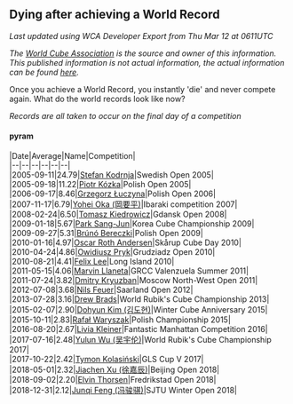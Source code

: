## Dying after achieving a World Record 

*Last updated using WCA Developer Export from Thu Mar 12 at 0611UTC*

*The [World Cube Association](https://www.worldcubeassociation.org) is the source and owner of this information. This published information is not actual information, the actual information can be found [here](https://www.worldcubeassociation.org/results).*

Once you achieve a World Record, you instantly 'die' and never compete again. What do the world records look like now?

*Records are all taken to occur on the final day of a competition*

#### pyram

|Date|Average|Name|Competition|  
|--|--|--|--|--|--|  
|2005-09-11|24.79|[Stefan Kodrnja](https://www.worldcubeassociation.org/persons/2004KODR01)|Swedish Open 2005|  
|2005-09-18|11.22|[Piotr Kózka](https://www.worldcubeassociation.org/persons/2005KOZK01)|Polish Open 2005|  
|2006-09-17|8.46|[Grzegorz Łuczyna](https://www.worldcubeassociation.org/persons/2005LUCZ01)|Polish Open 2006|  
|2007-11-17|6.79|[Yohei Oka (岡要平)](https://www.worldcubeassociation.org/persons/2006OKAY01)|Ibaraki competition 2007|  
|2008-02-24|6.50|[Tomasz Kiedrowicz](https://www.worldcubeassociation.org/persons/2006KIED01)|Gdansk Open 2008|  
|2009-01-18|5.67|[Park Sang-Jun](https://www.worldcubeassociation.org/persons/2008SANG01)|Korea Cube Championship 2009|  
|2009-09-27|5.31|[Brúnó Bereczki](https://www.worldcubeassociation.org/persons/2008BERE01)|Polish Open 2009|  
|2010-01-16|4.97|[Oscar Roth Andersen](https://www.worldcubeassociation.org/persons/2008ANDE02)|Skårup Cube Day 2010|  
|2010-04-24|4.86|[Owidiusz Pryk](https://www.worldcubeassociation.org/persons/2008PRYK01)|Grudziadz Open 2010|  
|2010-08-21|4.41|[Felix Lee](https://www.worldcubeassociation.org/persons/2008LEEF01)|Long Island 2010|  
|2011-05-15|4.06|[Marvin Llaneta](https://www.worldcubeassociation.org/persons/2009LLAN01)|GRCC Valenzuela Summer 2011|  
|2011-07-24|3.82|[Dmitry Kryuzban](https://www.worldcubeassociation.org/persons/2010KRYU01)|Moscow North-West Open 2011|  
|2012-07-08|3.68|[Nils Feuer](https://www.worldcubeassociation.org/persons/2010FEUE01)|Saarland Open 2012|  
|2013-07-28|3.16|[Drew Brads](https://www.worldcubeassociation.org/persons/2010BRAD01)|World Rubik's Cube Championship 2013|  
|2015-02-07|2.90|[Dohyun Kim (김도현)](https://www.worldcubeassociation.org/persons/2013KIMD01)|Winter Cube Anniversary 2015|  
|2015-10-11|2.83|[Rafał Waryszak](https://www.worldcubeassociation.org/persons/2013WARY01)|Polish Championship 2015|  
|2016-08-20|2.67|[Livia Kleiner](https://www.worldcubeassociation.org/persons/2013KLEI03)|Fantastic Manhattan Competition 2016|  
|2017-07-16|2.48|[Yulun Wu (吴宇伦)](https://www.worldcubeassociation.org/persons/2010WUYU02)|World Rubik's Cube Championship 2017|  
|2017-10-22|2.42|[Tymon Kolasiński](https://www.worldcubeassociation.org/persons/2016KOLA02)|GLS Cup V 2017|  
|2018-05-01|2.32|[Jiachen Xu (徐嘉辰)](https://www.worldcubeassociation.org/persons/2016XUJI02)|Beijing Open 2018|  
|2018-09-02|2.20|[Elvin Thorsen](https://www.worldcubeassociation.org/persons/2016THOR08)|Fredrikstad Open 2018|  
|2018-12-31|2.12|[Junqi Feng (冯骏骐)](https://www.worldcubeassociation.org/persons/2015FENG12)|SJTU Winter Open 2018|  
